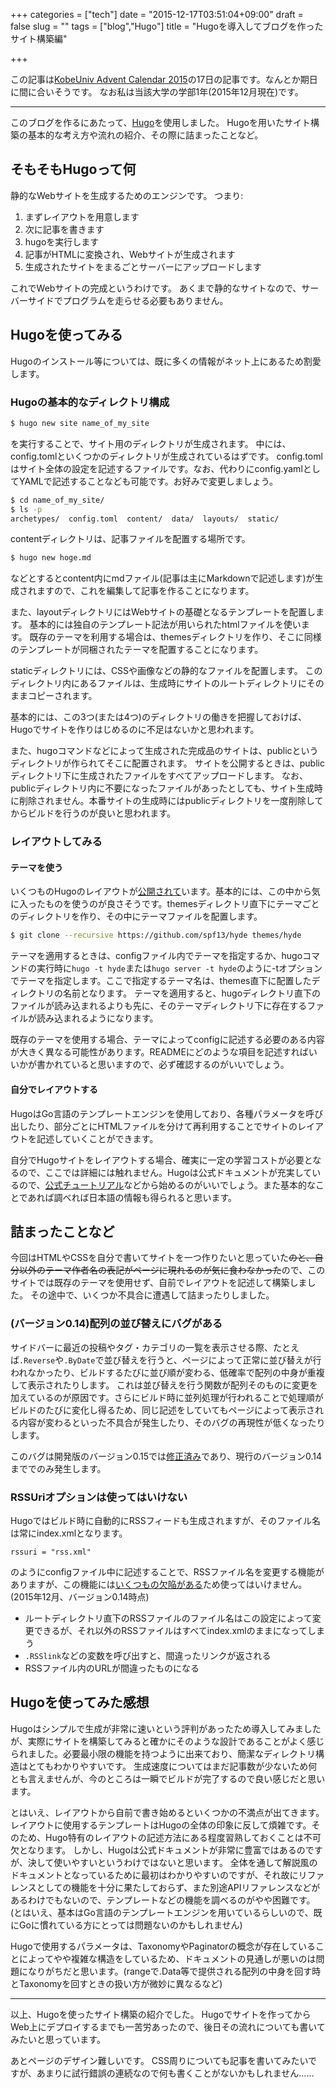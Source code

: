 +++
categories = ["tech"]
date = "2015-12-17T03:51:04+09:00"
draft = false
slug = ""
tags = ["blog","Hugo"]
title = "Hugoを導入してブログを作った サイト構築編"

+++

この記事は[KobeUniv Advent Calendar 2015](http://www.adventar.org/calendars/891)の17日の記事です。なんとか期日に間に合いそうです。
なお私は当該大学の学部1年(2015年12月現在)です。

---

このブログを作るにあたって、[Hugo](https://gohugo.io/)を使用しました。
Hugoを用いたサイト構築の基本的な考え方や流れの紹介、その際に詰まったことなど。

<!--more-->

## そもそもHugoって何

静的なWebサイトを生成するためのエンジンです。
つまり:

1. まずレイアウトを用意します
2. 次に記事を書きます
3. hugoを実行します
4. 記事がHTMLに変換され、Webサイトが生成されます
5. 生成されたサイトをまるごとサーバーにアップロードします

これでWebサイトの完成というわけです。
あくまで静的なサイトなので、サーバーサイドでプログラムを走らせる必要もありません。

## Hugoを使ってみる

Hugoのインストール等については、既に多くの情報がネット上にあるため割愛します。

### Hugoの基本的なディレクトリ構成

```bash
$ hugo new site name_of_my_site
```
を実行することで、サイト用のディレクトリが生成されます。
中には、config.tomlといくつかのディレクトリが生成されているはずです。
config.tomlはサイト全体の設定を記述するファイルです。なお、代わりにconfig.yamlとしてYAMLで記述することなども可能です。お好みで変更しましょう。
```bash
$ cd name_of_my_site/
$ ls -p
archetypes/  config.toml  content/  data/  layouts/  static/
```

contentディレクトリは、記事ファイルを配置する場所です。
```bash
$ hugo new hoge.md
```
などとするとcontent内にmdファイル(記事は主にMarkdownで記述します)が生成されますので、これを編集して記事を作ることになります。

また、layoutディレクトリにはWebサイトの基礎となるテンプレートを配置します。
基本的には独自のテンプレート記法が用いられたhtmlファイルを使います。
既存のテーマを利用する場合は、themesディレクトリを作り、そこに同様のテンプレートが同梱されたテーマを配置することになります。

staticディレクトリには、CSSや画像などの静的なファイルを配置します。
このディレクトリ内にあるファイルは、生成時にサイトのルートディレクトリにそのままコピーされます。

基本的には、この3つ(または4つ)のディレクトリの働きを把握しておけば、Hugoでサイトを作りはじめるのに不足はないかと思われます。

また、hugoコマンドなどによって生成された完成品のサイトは、publicというディレクトリが作られてそこに配置されます。
サイトを公開するときは、publicディレクトリ下に生成されたファイルをすべてアップロードします。
なお、publicディレクトリ内に不要になったファイルがあったとしても、サイト生成時に削除されません。本番サイトの生成時にはpublicディレクトリを一度削除してからビルドを行うのが良いと思われます。

### レイアウトしてみる
#### テーマを使う
いくつものHugoのレイアウトが[公開されて](https://themes.gohugo.io/)います。基本的には、この中から気に入ったものを使うのが良さそうです。themesディレクトリ直下にテーマごとのディレクトリを作り、その中にテーマファイルを配置します。
```bash
$ git clone --recursive https://github.com/spf13/hyde themes/hyde
```
テーマを適用するときは、configファイル内でテーマを指定するか、hugoコマンドの実行時に`hugo -t hyde`または`hugo server -t hyde`のように-tオプションでテーマを指定します。ここで指定するテーマ名は、themes直下に配置したディレクトリの名前となります。
テーマを適用すると、hugoディレクトリ直下のファイルが読み込まれるよりも先に、そのテーマディレクトリ下に存在するファイルが読み込まれるようになります。

既存のテーマを使用する場合、テーマによってconfigに記述する必要のある内容が大きく異なる可能性があります。READMEにどのような項目を記述すればいいかが書かれていると思いますので、必ず確認するのがいいでしょう。

#### 自分でレイアウトする
HugoはGo言語のテンプレートエンジンを使用しており、各種パラメータを呼び出したり、部分ごとにHTMLファイルを分けて再利用することでサイトのレイアウトを記述していくことができます。

自分でHugoサイトをレイアウトする場合、確実に一定の学習コストが必要となるので、ここでは詳細には触れません。Hugoは公式ドキュメントが充実しているので、[公式チュートリアル](https://gohugo.io/tutorials/creating-a-new-theme/)などから始めるのがいいでしょう。また基本的なことであれば調べれば日本語の情報も得られると思います。


## 詰まったことなど
今回はHTMLやCSSを自分で書いてサイトを一つ作りたいと思っていた~~のと、自分以外のテーマ作者名の表記がページに現れるのが気に食わなかった~~ので、このサイトでは既存のテーマを使用せず、自前でレイアウトを記述して構築しました。
その途中で、いくつか不具合に遭遇して詰まったりしました。

### (バージョン0.14)配列の並び替えにバグがある
サイドバーに最近の投稿やタグ・カテゴリの一覧を表示させる際、たとえば`.Reverse`や`.ByDate`で並び替えを行うと、ページによって正常に並び替えが行われなかったり、ビルドするたびに並び順が変わる、低確率で配列の中身が重複して表示されたりします。
これは並び替えを行う関数が配列そのものに変更を加えているのが原因です。さらにビルド時に並列処理が行われることで処理順がビルドのたびに変化し得るため、同じ記述をしていてもページによって表示される内容が変わるといった不具合が発生したり、そのバグの再現性が低くなったりします。

このバグは開発版のバージョン0.15では[修正済み](https://discuss.gohugo.io/t/error-when-trying-to-sort/1390/4)であり、現行のバージョン0.14まででのみ発生します。

### RSSUriオプションは使ってはいけない
Hugoではビルド時に自動的にRSSフィードも生成されますが、そのファイル名は常にindex.xmlとなります。
```
rssuri = "rss.xml"
```
のようにconfigファイル中に記述することで、RSSファイル名を変更する機能がありますが、この機能には[いくつもの欠陥がある](https://github.com/spf13/hugo/issues/1147)ため使ってはいけません。(2015年12月、バージョン0.14時点)

* ルートディレクトリ直下のRSSファイルのファイル名はこの設定によって変更できるが、それ以外のRSSファイルはすべてindex.xmlのままになってしまう
* `.RSSlink`などの変数を呼び出すと、間違ったリンクが返される
* RSSファイル内のURLが間違ったものになる

## Hugoを使ってみた感想
Hugoはシンプルで生成が非常に速いという評判があったため導入してみましたが、実際にサイトを構築してみると確かにそのような設計であることがよく感じられました。必要最小限の機能を持つように出来ており、簡潔なディレクトリ構造はとてもわかりやすいです。
生成速度についてはまだ記事数が少ないため何とも言えませんが、今のところは一瞬でビルドが完了するので良い感じだと思います。

とはいえ、レイアウトから自前で書き始めるといくつかの不満点が出てきます。
レイアウトに使用するテンプレートはHugoの全体の印象に反して煩雑です。そのため、Hugo特有のレイアウトの記述方法にある程度習熟しておくことは不可欠となります。
しかし、Hugoは公式ドキュメントが非常に豊富ではあるのですが、決して使いやすいというわけではないと思います。
全体を通して解説風のドキュメントとなっているために最初はわかりやすいのですが、それ故にリファレンスとしての機能を十分に果たしておらず、また別途APIリファレンスなどがあるわけでもないので、テンプレートなどの機能を調べるのがやや困難です。
(とはいえ、基本はGo言語のテンプレートエンジンを用いているらしいので、既にGoに慣れている方にとっては問題ないのかもしれません)

Hugoで使用するパラメータは、TaxonomyやPaginatorの概念が存在していることによってやや複雑な構造をしているため、ドキュメントの見通しが悪いのは問題になりがちだと思います。(rangeで.Data等で提供される配列の中身を回す時とTaxonomyを回すときの扱い方が微妙に異なるなど)

---

以上、Hugoを使ったサイト構築の紹介でした。
Hugoでサイトを作ってからWeb上にデプロイするまでも一苦労あったので、後日その流れについても書いてみたいと思っています。

あとページのデザイン難しいです。
CSS周りについても記事を書いてみたいですが、あまりに試行錯誤の連続なので何も書くことがないかもしれません……

